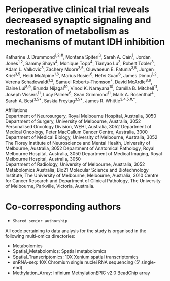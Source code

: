 # Perioperative clinical trial reveals decreased synaptic signaling and restoration of metabolism as mechanisms of mutant IDH inhibition 

Katharine J. Drummond<sup>1,2,#</sup>, Montana Spiteri<sup>3</sup>, Sarah A. Cain<sup>1</sup>, Jordan Jones<sup>1,2</sup>, Sammy Shaya<sup>4</sup>, Monique Topp<sup>4</sup>, Tianyao Lu<sup>3</sup>, Robert Tobler<sup>3</sup>, Adam L. Valkovic<sup>3</sup>, Zachery Moore<sup>3,5</sup>, Oluwaseun E. Fatunla<sup>3,5</sup>, Jurgen Kriel<sup>3,5</sup>, Heidi McAlpine<sup>1,6</sup>, Marius Rosier<sup>6</sup>, Hefei Guan<sup>6</sup>, James Dimou<sup>1,2</sup>, Verena Schadewaldt<sup>1,2</sup>, Samuel Roberts-Thomson<sup>7</sup>, David McArdle<sup>8,9</sup>, Elaine Lui<sup>8,9</sup>, Brunda Nijagal<sup>10</sup>, Vinod K. Narayana<sup>10</sup>, Camilla B. Mitchell<sup>11</sup>, Joseph Vissers<sup>11</sup>, Lucy Palmer<sup>6</sup>, Sean Grimmond<sup>11</sup>, Mark A. Rosenthal<sup>4</sup>, Sarah A. Best<sup>3,5*</sup>, Saskia Freytag<sup>3,5*</sup>, James R. Whittle<sup>3,4,5,#,*</sup>.  

Affiliations  
Department of Neurosurgery, Royal Melbourne Hospital, Australia, 3050  
Department of Surgery, University of Melbourne, Australia, 3052 
Personalised Oncology Division, WEHI, Australia, 3052 
Department of Medical Oncology, Peter MacCallum Cancer Centre, Australia, 3000 
Department of Medical Biology, University of Melbourne, Australia, 3052  
The Florey Institute of Neuroscience and Mental Health, University of Melbourne, Australia, 3052 
Department of Anatomical Pathology, Royal Melbourne Hospital, Australia, 3050 
Department of Medical Imaging, Royal Melbourne Hospital, Australia, 3050  
Department of Radiology, University of Melbourne, Australia, 3052  
Metabolomics Australia, Bio21 Molecular Science and Biotechnology Institute, The University of Melbourne, Melbourne, Australia, 3010 
Centre for Cancer Research and Department of Clinical Pathology, The University of Melbourne, Parkville, Victoria, Australia. 

#    Co-corresponding authors 
*     Shared senior authorship  

All code pertaining to data analysis for the study is organised in the following multi-omics directories:

* Metabolomics
* Spatial_Metabolomics: Spatial metabolomics
* Spatial_Transcriptomics: 10X Xenium spatial transcriptomics
* snRNA-seq: 10X Chromium single nuclei RNA sequencing (5' single-end)
* Methylation_Array: Infinium MethylationEPIC v2.0 BeadChip array
